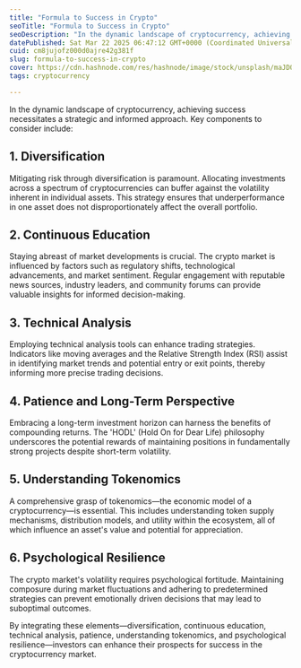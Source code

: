 ```yaml
---
title: "Formula to Success in Crypto"
seoTitle: "Formula to Success in Crypto"
seoDescription: "In the dynamic landscape of cryptocurrency, achieving success necessitates a strategic and informed approach."
datePublished: Sat Mar 22 2025 06:47:12 GMT+0000 (Coordinated Universal Time)
cuid: cm8jujofz000d0ajre42g381f
slug: formula-to-success-in-crypto
cover: https://cdn.hashnode.com/res/hashnode/image/stock/unsplash/maJDOJSmMoo/upload/2cef0c7fb0f1de80a8f8ae9ac493f39c.jpeg
tags: cryptocurrency

---
```


In the dynamic landscape of cryptocurrency, achieving success necessitates a strategic and informed approach. Key components to consider include:

## **1\. Diversification**

Mitigating risk through diversification is paramount. Allocating investments across a spectrum of cryptocurrencies can buffer against the volatility inherent in individual assets. This strategy ensures that underperformance in one asset does not disproportionately affect the overall portfolio.

## **2\. Continuous Education**

Staying abreast of market developments is crucial. The crypto market is influenced by factors such as regulatory shifts, technological advancements, and market sentiment. Regular engagement with reputable news sources, industry leaders, and community forums can provide valuable insights for informed decision-making.

## **3\. Technical Analysis**

Employing technical analysis tools can enhance trading strategies. Indicators like moving averages and the Relative Strength Index (RSI) assist in identifying market trends and potential entry or exit points, thereby informing more precise trading decisions.

## **4\. Patience and Long-Term Perspective**

Embracing a long-term investment horizon can harness the benefits of compounding returns. The 'HODL' (Hold On for Dear Life) philosophy underscores the potential rewards of maintaining positions in fundamentally strong projects despite short-term volatility.

## **5\. Understanding Tokenomics**

A comprehensive grasp of tokenomics—the economic model of a cryptocurrency—is essential. This includes understanding token supply mechanisms, distribution models, and utility within the ecosystem, all of which influence an asset's value and potential for appreciation.

## **6\. Psychological Resilience**

The crypto market's volatility requires psychological fortitude. Maintaining composure during market fluctuations and adhering to predetermined strategies can prevent emotionally driven decisions that may lead to suboptimal outcomes.

By integrating these elements—diversification, continuous education, technical analysis, patience, understanding tokenomics, and psychological resilience—investors can enhance their prospects for success in the cryptocurrency market.